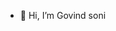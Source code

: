 - 👋 Hi, I’m Govind soni
<!---
govind2002soni/govind2002soni is a ✨ special ✨ repository because its `README.md` (this file) appears on your GitHub profile.
You can click the Preview link to take a look at your changes.
--->
